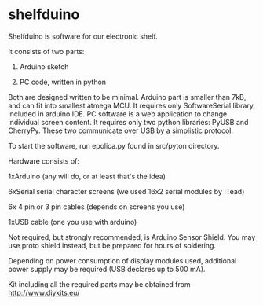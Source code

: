 # shelfduino

Shelfduino is software for our electronic shelf.

It consists of two parts:

1) Arduino sketch

2) PC code, written in python

Both are designed written to be minimal.
Arduino part is smaller than 7kB, and can fit into smallest atmega MCU.
It requires only SoftwareSerial library, included in arduino IDE.
PC software is a web application to change individual screen content.
It requires only two python libraries: PyUSB and CherryPy.
These two communicate over USB by a simplistic protocol.

To start the software, run epolica.py found in src/pyton directory.

Hardware consists of:

1xArduino (any will do, or at least that's the idea)

6xSerial serial character screens (we used 16x2 serial modules by ITead)

6x 4 pin or 3 pin cables (depends on screens you use)

1xUSB cable (one you use with arduino)


Not required, but strongly recommended, is Arduino Sensor Shield.
You may use proto shield instead, but be prepared for hours of soldering.

Depending on power consumption of display modules used, additional power supply may be required (USB declares up to 500 mA).

Kit including all the required parts may be obtained from http://www.diykits.eu/
